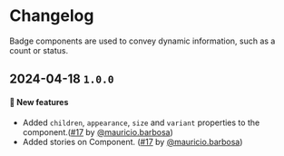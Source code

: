# Changelog

Badge components are used to convey dynamic information, such as a count or status.

## 2024-04-18 `1.0.0`

#### 🎉 New features

- Added `children`, `appearance`, `size` and `variant` properties to the component.([#17](https://git.rarolabs.com.br/frontend/rarui/-/merge_requests/17) by [@mauricio.barbosa](https://git.rarolabs.com.br/mauricio.barbosa))
- Added stories on Component. ([#17](https://git.rarolabs.com.br/frontend/rarui/-/merge_requests/17) by [@mauricio.barbosa](https://git.rarolabs.com.br/mauricio.barbosa))

<!-- #### 🛠 Breaking changes -->

<!-- #### 📚 3rd party library updates -->

<!-- #### 🎉 New features -->

<!-- #### 🐛 Bug fixes -->

<!-- #### 💡 Others -->
